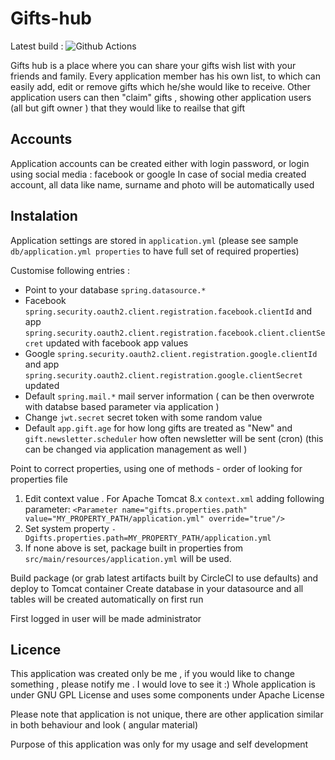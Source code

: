 Gifts-hub
=========================================

Latest build : ![Github Actions](https://github.com/q-programming/gifts-hub/workflows/.github/workflows/maven.yml/badge.svg)

Gifts hub is a place where you can share your gifts wish list with your friends and family. Every application member
has his own list, to which can easily add, edit or remove gifts which he/she would like to receive.
Other application users can then "claim" gifts , showing other application users (all but gift owner ) that they would like to reailse that gift

##  Accounts

Application accounts can be created either with login password, or login using social media : facebook or google
In case of social media created account, all data like name, surname and photo will be automatically used

## Instalation
Application settings are stored in `application.yml` (please see sample `db/application.yml properties` to have full set of required properties)

Customise following entries : 
* Point to your database `spring.datasource.*`
* Facebook `spring.security.oauth2.client.registration.facebook.clientId` and app `spring.security.oauth2.client.registration.facebook.client.clientSecret` updated with facebook app values 
* Google `spring.security.oauth2.client.registration.google.clientId`  and app `spring.security.oauth2.client.registration.google.clientSecret` updated
* Default `spring.mail.*` mail server information ( can be then  overwrote with databse based parameter via application ) 
* Change `jwt.secret` secret token with some random value
* Default `app.gift.age` for how long gifts are treated as "New" and `gift.newsletter.scheduler` how often newsletter will be sent (cron) (this can be changed via application management as well )

Point to correct properties, using one of methods - order of looking for properties file 
1. Edit context value . For Apache Tomcat 8.x  `context.xml` adding following parameter: 
    `<Parameter name="gifts.properties.path" value="MY_PROPERTY_PATH/application.yml" override="true"/>`
2. Set system property `-Dgifts.properties.path=MY_PROPERTY_PATH/application.yml`
3. If none above is set, package built in properties from `src/main/resources/application.yml` will be used. 
    
Build package (or grab latest artifacts built by CircleCI to use defaults) and deploy to Tomcat container
Create database in your datasource and all tables will be created automatically on first run

First logged in user will be made administrator

Licence
----------

This application was created only be me , if you would like to change something , please notify me . I would love to see it :) 
Whole application is under GNU GPL License and uses some components under Apache License


Please note that application is not unique, there are other application similar in both behaviour and look ( angular material)

Purpose of this application was only for my usage and self development


